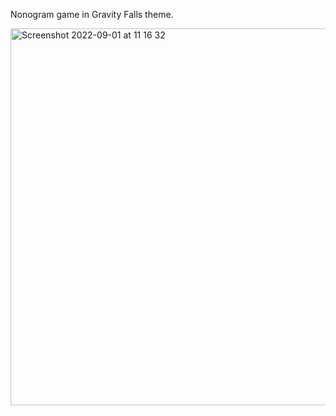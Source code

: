 Nonogram game in Gravity Falls theme.

<img width="603" alt="Screenshot 2022-09-01 at 11 16 32" src="https://user-images.githubusercontent.com/58626516/187836898-9e276918-b151-4dbd-be0f-57165425b891.png">
